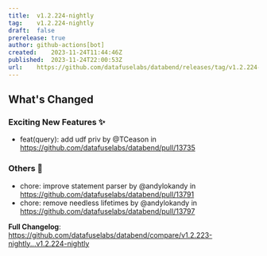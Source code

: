 ```yaml
---
title:	v1.2.224-nightly
tag:	v1.2.224-nightly
draft:	false
prerelease:	true
author:	github-actions[bot]
created:	2023-11-24T11:44:46Z
published:	2023-11-24T22:00:53Z
url:	https://github.com/datafuselabs/databend/releases/tag/v1.2.224-nightly
---
```

<!-- Release notes generated using configuration in .github/release.yml at main -->

## What's Changed
### Exciting New Features ✨
* feat(query): add udf priv by @TCeason in https://github.com/datafuselabs/databend/pull/13735
### Others 📒
* chore: improve statement parser by @andylokandy in https://github.com/datafuselabs/databend/pull/13791
* chore: remove needless lifetimes by @andylokandy in https://github.com/datafuselabs/databend/pull/13797


**Full Changelog**: https://github.com/datafuselabs/databend/compare/v1.2.223-nightly...v1.2.224-nightly
